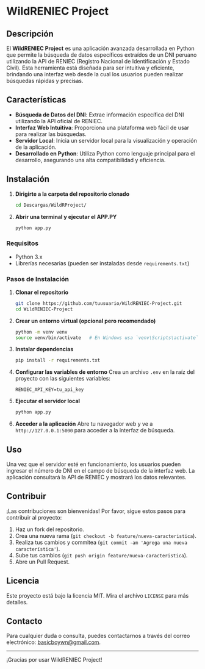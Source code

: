 # WildRENIEC Project

<!--![Project Logo](path_to_logo_image) <!-- Optional: Add a logo for your project -->

## Descripción

El **WildRENIEC Project** es una aplicación avanzada desarrollada en Python que permite la búsqueda de datos específicos extraídos de un DNI peruano utilizando la API de RENIEC (Registro Nacional de Identificación y Estado Civil). Esta herramienta está diseñada para ser intuitiva y eficiente, brindando una interfaz web desde la cual los usuarios pueden realizar búsquedas rápidas y precisas.

## Características

- **Búsqueda de Datos del DNI**: Extrae información específica del DNI utilizando la API oficial de RENIEC.
- **Interfaz Web Intuitiva**: Proporciona una plataforma web fácil de usar para realizar las búsquedas.
- **Servidor Local**: Inicia un servidor local para la visualización y operación de la aplicación.
- **Desarrollado en Python**: Utiliza Python como lenguaje principal para el desarrollo, asegurando una alta compatibilidad y eficiencia.

## Instalación

1. **Dirigirte a la carpeta del repositorio clonado**
   ```bash
   cd Descargas/WildRProject/
   ```
2. **Abrir una terminal y ejecutar el APP.PY**
   ```bash
   python app.py
   ```

### Requisitos

- Python 3.x
- Librerías necesarias (pueden ser instaladas desde `requirements.txt`)

### Pasos de Instalación

1. **Clonar el repositorio**
   ```bash
   git clone https://github.com/tuusuario/WildRENIEC-Project.git
   cd WildRENIEC-Project
   ```

2. **Crear un entorno virtual (opcional pero recomendado)**
   ```bash
   python -m venv venv
   source venv/bin/activate   # En Windows usa `venv\Scripts\activate`
   ```

3. **Instalar dependencias**
   ```bash
   pip install -r requirements.txt
   ```

4. **Configurar las variables de entorno**
   Crea un archivo `.env` en la raíz del proyecto con las siguientes variables:
   ```env
   RENIEC_API_KEY=tu_api_key
   ```

5. **Ejecutar el servidor local**
   ```bash
   python app.py
   ```

6. **Acceder a la aplicación**
   Abre tu navegador web y ve a `http://127.0.0.1:5000` para acceder a la interfaz de búsqueda.

## Uso

Una vez que el servidor esté en funcionamiento, los usuarios pueden ingresar el número de DNI en el campo de búsqueda de la interfaz web. La aplicación consultará la API de RENIEC y mostrará los datos relevantes.

## Contribuir

¡Las contribuciones son bienvenidas! Por favor, sigue estos pasos para contribuir al proyecto:

1. Haz un fork del repositorio.
2. Crea una nueva rama (`git checkout -b feature/nueva-caracteristica`).
3. Realiza tus cambios y commitea (`git commit -am 'Agrega una nueva característica'`).
4. Sube tus cambios (`git push origin feature/nueva-caracteristica`).
5. Abre un Pull Request.

## Licencia

Este proyecto está bajo la licencia MIT. Mira el archivo `LICENSE` para más detalles.

## Contacto

Para cualquier duda o consulta, puedes contactarnos a través del correo electrónico: [basicboywn@gmail.com](mailto:basicboywn@gmail.com).

---

¡Gracias por usar WildRENIEC Project!
